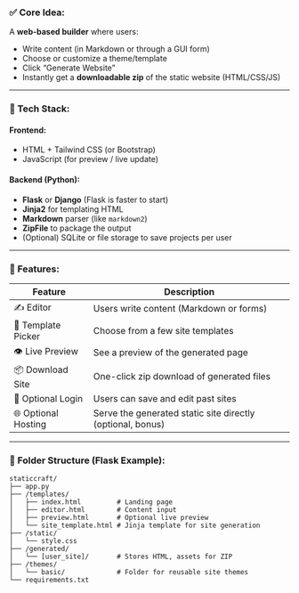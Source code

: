### ✅ Core Idea:

A **web-based builder** where users:

- Write content (in Markdown or through a GUI form)
- Choose or customize a theme/template
- Click “Generate Website”
- Instantly get a **downloadable zip** of the static website (HTML/CSS/JS)

---

### 🔧 Tech Stack:

#### Frontend:

- HTML + Tailwind CSS (or Bootstrap)
- JavaScript (for preview / live update)

#### Backend (Python):

- **Flask** or **Django** (Flask is faster to start)
- **Jinja2** for templating HTML
- **Markdown** parser (like `markdown2`)
- **ZipFile** to package the output
- (Optional) SQLite or file storage to save projects per user

---

### 🧱 Features:

| Feature             | Description                                                |
| ------------------- | ---------------------------------------------------------- |
| ✍️ Editor           | Users write content (Markdown or forms)                    |
| 🎨 Template Picker  | Choose from a few site templates                           |
| 👁️ Live Preview     | See a preview of the generated page                        |
| 📦 Download Site    | One-click zip download of generated files                  |
| 🧾 Optional Login   | Users can save and edit past sites                         |
| 🌐 Optional Hosting | Serve the generated static site directly (optional, bonus) |

---

### 📁 Folder Structure (Flask Example):

```
staticcraft/
├── app.py
├── /templates/
│   ├── index.html         # Landing page
│   ├── editor.html        # Content input
│   ├── preview.html       # Optional live preview
│   └── site_template.html # Jinja template for site generation
├── /static/
│   └── style.css
├── /generated/
│   └── [user_site]/       # Stores HTML, assets for ZIP
├── /themes/
│   └── basic/             # Folder for reusable site themes
└── requirements.txt

```
